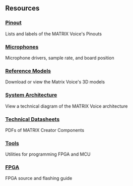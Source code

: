 ## Resources

<h3><a href="../pinout">Pinout</a></h3>
Lists and labels of the MATRIX Voice's Pinouts

<h3 style="padding-top: 0"><a href="../microphone">Microphones</a></h3>
Microphone drivers, sample rate, and board position

<h3 style="padding-top: 0"><a href="../reference-models">Reference Models</a></h3>
Download or view the Matrix Voice's 3D models

<h3 style="padding-top: 0"><a href="../system-architecture">System Architecture</a></h3>
View a technical diagram of the MATRIX Voice architecture

<h3 style="padding-top: 0"><a href="../technical-datasheets">Technical Datasheets</a></h3>
PDFs of MATRIX Creator Components

<h3 style="padding-top: 0"><a href="../tools">Tools</a></h3>
Utilities for programming FPGA and MCU

<h3 style="padding-top: 0"><a href="../fpga">FPGA</a></h3>
FPGA source and flashing guide